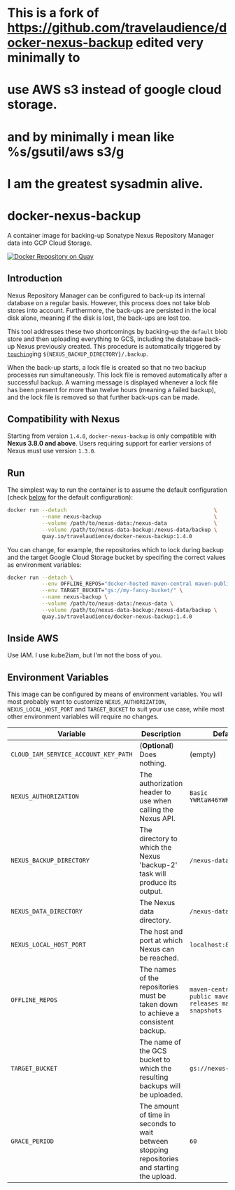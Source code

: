 # This is a fork of https://github.com/travelaudience/docker-nexus-backup edited very minimally to
# use AWS s3 instead of google cloud storage.
# and by minimally i mean like %s/gsutil/aws s3/g
# I am the greatest sysadmin alive.

# docker-nexus-backup

A container image for backing-up Sonatype Nexus Repository Manager data into GCP Cloud Storage.

[![Docker Repository on Quay](https://quay.io/repository/travelaudience/docker-nexus-backup/status "Docker Repository on Quay")](https://quay.io/repository/travelaudience/docker-nexus-backup)

## Introduction

Nexus Repository Manager can be configured to back-up its internal database on
a regular basis. However, this process does not take blob stores into account.
Furthermore, the back-ups are persisted in the local disk alone, meaning if
the disk is lost, the back-ups are lost too.

This tool addresses these two shortcomings by backing-up the `default` blob
store and then uploading everything to GCS, including the database back-up
Nexus previously created. This procedure is automatically triggered by
[`touching`](https://en.wikipedia.org/wiki/Touch_(Unix))ing
`${NEXUS_BACKUP_DIRECTORY}/.backup`.

When the back-up starts, a lock file is created so that no two backup processes
run simultaneously. This lock file is removed automatically after a successful
backup. A warning message is displayed whenever a lock file has been present for
more than twelve hours (meaning a failed backup), and the lock file is removed
so that further back-ups can be made.

## Compatibility with Nexus

Starting from version `1.4.0`, `docker-nexus-backup` is only compatible with **Nexus 3.8.0 and above**. Users requiring support for earlier versions of Nexus must use version `1.3.0`.

## Run

The simplest way to run the container is to assume the default configuration
(check [below](#environment-variables) for the default configuration):

```bash
docker run --detach                                               \
           --name nexus-backup                                    \
           --volume /path/to/nexus-data:/nexus-data               \
           --volume /path/to/nexus-data-backup:/nexus-data/backup \
           quay.io/travelaudience/docker-nexus-backup:1.4.0
```

You can change, for example, the repositories which to lock during backup and
the target Google Cloud Storage bucket by specifing the correct values as
environment variables:

```bash
docker run --detach \
           --env OFFLINE_REPOS="docker-hosted maven-central maven-public maven-releases maven-snapshots" \
           --env TARGET_BUCKET="gs://my-fancy-bucket/" \
           --name nexus-backup \
           --volume /path/to/nexus-data:/nexus-data \
           --volume /path/to/nexus-data-backup:/nexus-data/backup \
           quay.io/travelaudience/docker-nexus-backup:1.4.0
```

## Inside AWS

Use IAM. I use kube2iam, but I'm not the boss of you.

## Environment Variables

This image can be configured by means of environment variables. You will most
probably want to customize `NEXUS_AUTHORIZATION`, `NEXUS_LOCAL_HOST_PORT` and
`TARGET_BUCKET` to suit your use case, while most other environment variables
will require no changes.

| Variable                             | Description                                                                                   | Default                                                     |
|--------------------------------------|-----------------------------------------------------------------------------------------------|-------------------------------------------------------------|
| `CLOUD_IAM_SERVICE_ACCOUNT_KEY_PATH` | (**Optional**) Does nothing.                                                                  | (empty)                                                     |
| `NEXUS_AUTHORIZATION`                | The authorization header to use when calling the Nexus API.                                   | `Basic YWRtaW46YWRtaW4xMjMK`                                |
| `NEXUS_BACKUP_DIRECTORY`             | The directory to which the Nexus 'backup-2' task will produce its output.                     | `/nexus-data/backup`                                        |
| `NEXUS_DATA_DIRECTORY`               | The Nexus data directory.                                                                     | `/nexus-data`                                               |
| `NEXUS_LOCAL_HOST_PORT`              | The host and port at which Nexus can be reached.                                              | `localhost:8081`                                            |
| `OFFLINE_REPOS`                      | The names of the repositories must be taken down to achieve a consistent backup.              | `maven-central maven-public maven-releases maven-snapshots` |
| `TARGET_BUCKET`                      | The name of the GCS bucket to which the resulting backups will be uploaded.                   | `gs://nexus-backup`                                         |
| `GRACE_PERIOD`                       | The amount of time in seconds to wait between stopping repositories and starting the upload.  | `60`                                                        |
